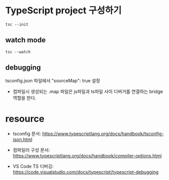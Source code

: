 # TypeScript project 구성하기

```
tsc --init
```

## watch mode

```
tsc --watch
```

## debugging

tsconfig.json 파일에서 "sourceMap": true 설정

- 컴파일시 생성되는 .map 파일은 js파일과 ts파일 사이 디버거를 연결하는 bridge 역할을 한다.

# resource

- tsconfig 문서: https://www.typescriptlang.org/docs/handbook/tsconfig-json.html

- 컴파일러 구성 문서: https://www.typescriptlang.org/docs/handbook/compiler-options.html

- VS Code TS 디버깅: https://code.visualstudio.com/docs/typescript/typescript-debugging
